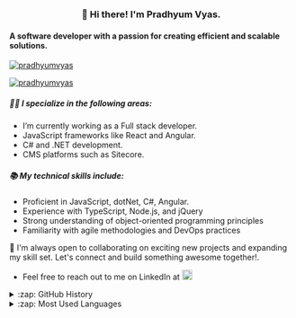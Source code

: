 
 <h3 align="center"> 👋 Hi there! I'm Pradhyum Vyas.</h3>
 <h4 align="left">A software developer with a passion for creating efficient and scalable solutions.</h4>

<!--
**pradhyumvyas/pradhyumvyas** is a ✨ _special_ ✨ repository because its `README.md` (this file) appears on your GitHub profile.
-->

<p align="left"> <a href="https://twitter.com/pradhyumvyas" target="blank"><img src="https://img.shields.io/twitter/follow/pradhyumvyas?logo=twitter&style=for-the-badge" alt="pradhyumvyas" /></a> </p>
<p align="left"> <a href="https://www.instagram.com/pradhyumvyas/" target="blank"><img src="https://img.shields.io/badge/Instagram-E4405F?style=for-the-badge&logo=instagram&logoColor=white" alt="pradhyumvyas" /></a> </p>
<h5>👨‍💻 I specialize in the following areas:</h5>

- I’m currently working as a Full stack developer.
- JavaScript frameworks like React and Angular.
- C# and .NET development.
- CMS platforms such as Sitecore.

<h5>📚 My technical skills include:</h5>

- Proficient in JavaScript, dotNet, C#, Angular.
- Experience with TypeScript, Node.js, and jQuery
- Strong understanding of object-oriented programming principles
- Familiarity with agile methodologies and DevOps practices

🤝 I'm always open to collaborating on exciting new projects and expanding my skill set. Let's connect and build something awesome together!. 
- Feel free to reach out to me on LinkedIn at <a  align="left" href="https://www.linkedin.com/in/pradhyumvyas/" target="blank"><img src="https://img.shields.io/badge/LinkedIn-E4405F?style=for-the-badge&logo=LinkedIn&style=for-the-badge" alt="pradhyumvyas" height="18"/></a> 
<!-- 
<details>
  <summary>:zap: GitHub Stats</summary>

  <img align="left" alt="pradhyumvyas" src="https://github-readme-stats.codestackr.vercel.app/api?username=pradhyumvyas&show_icons=true&hide_border=true" />

</details> -->
<details>
  <summary>:zap: GitHub History</summary>
  <p><img align="center" src="https://github-readme-streak-stats.herokuapp.com/?user=pradhyumvyas&" alt="pradhyumvyas" /></p>

</details>
<details>
  <summary>:zap: Most Used Languages</summary>

<p><img align="left" src="https://github-readme-stats.vercel.app/api/top-langs?username=pradhyumvyas&show_icons=true&locale=en&layout=compact" alt="pradhyumvyas" /></p>
</details>


